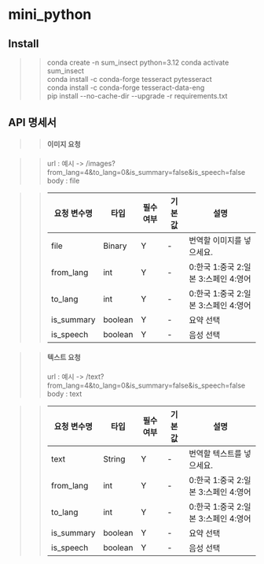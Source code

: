 # mini_python


## Install
>>conda create -n sum_insect python=3.12
>>conda activate sum_insect<br>
>>conda install -c conda-forge tesseract pytesseract<br>
>>conda install -c conda-forge tesseract-data-eng<br>
>>pip install --no-cache-dir --upgrade -r requirements.txt<br>

## API 명세서
>> #### 이미지 요청 <br>

>> url : 예시 -> /images?from_lang=4&to_lang=0&is_summary=false&is_speech=false <br>
>> body : file<br>

>>| 요청 변수명 | 타입 | 필수 여부 | 기본값 | 설명 |
>>|-------|-------|-------|-------|-------|
>>| file | Binary | Y | - |번역할 이미지를 넣으세요.|
>>| from_lang | int | Y | - |0:한국 1:중국 2:일본 3:스페인 4:영어|
>>| to_lang | int | Y | - |0:한국 1:중국 2:일본 3:스페인 4:영어|
>>| is_summary | boolean | Y | - |요약 선택|
>>| is_speech | boolean | Y | - |음성 선택|

>> #### 텍스트 요청
>> url : 예시 -> /text?from_lang=4&to_lang=0&is_summary=false&is_speech=false <br>
>> body : text<br>

>>| 요청 변수명 | 타입 | 필수 여부 | 기본값 | 설명 |
>>|-------|-------|-------|-------|-------|
>>| text | String | Y | - |번역할 텍스트를 넣으세요.|
>>| from_lang | int | Y | - |0:한국 1:중국 2:일본 3:스페인 4:영어|
>>| to_lang | int | Y | - |0:한국 1:중국 2:일본 3:스페인 4:영어|
>>| is_summary | boolean | Y | - |요약 선택|
>>| is_speech | boolean | Y | - |음성 선택|
